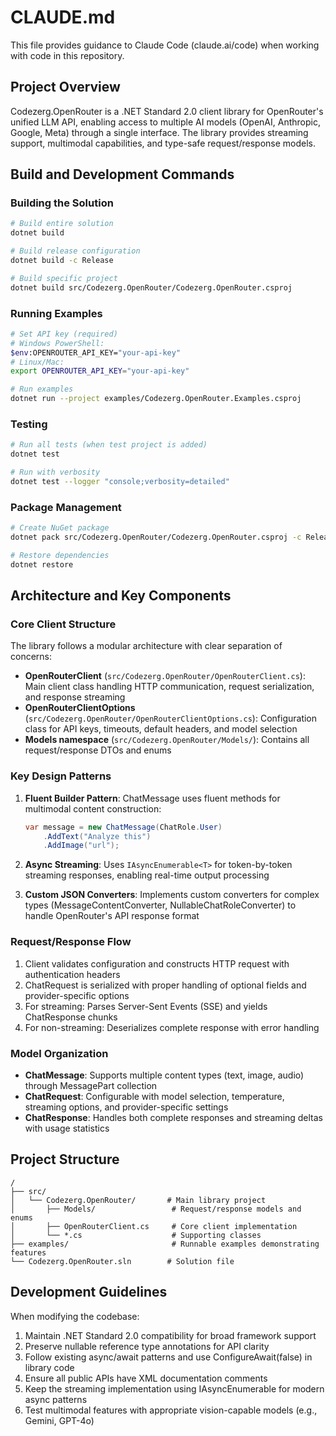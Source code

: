 # CLAUDE.md

This file provides guidance to Claude Code (claude.ai/code) when working with code in this repository.

## Project Overview

Codezerg.OpenRouter is a .NET Standard 2.0 client library for OpenRouter's unified LLM API, enabling access to multiple AI models (OpenAI, Anthropic, Google, Meta) through a single interface. The library provides streaming support, multimodal capabilities, and type-safe request/response models.

## Build and Development Commands

### Building the Solution
```bash
# Build entire solution
dotnet build

# Build release configuration
dotnet build -c Release

# Build specific project
dotnet build src/Codezerg.OpenRouter/Codezerg.OpenRouter.csproj
```

### Running Examples
```bash
# Set API key (required)
# Windows PowerShell:
$env:OPENROUTER_API_KEY="your-api-key"
# Linux/Mac:
export OPENROUTER_API_KEY="your-api-key"

# Run examples
dotnet run --project examples/Codezerg.OpenRouter.Examples.csproj
```

### Testing
```bash
# Run all tests (when test project is added)
dotnet test

# Run with verbosity
dotnet test --logger "console;verbosity=detailed"
```

### Package Management
```bash
# Create NuGet package
dotnet pack src/Codezerg.OpenRouter/Codezerg.OpenRouter.csproj -c Release

# Restore dependencies
dotnet restore
```

## Architecture and Key Components

### Core Client Structure
The library follows a modular architecture with clear separation of concerns:

- **OpenRouterClient** (`src/Codezerg.OpenRouter/OpenRouterClient.cs`): Main client class handling HTTP communication, request serialization, and response streaming
- **OpenRouterClientOptions** (`src/Codezerg.OpenRouter/OpenRouterClientOptions.cs`): Configuration class for API keys, timeouts, default headers, and model selection
- **Models namespace** (`src/Codezerg.OpenRouter/Models/`): Contains all request/response DTOs and enums

### Key Design Patterns

1. **Fluent Builder Pattern**: ChatMessage uses fluent methods for multimodal content construction:
   ```csharp
   var message = new ChatMessage(ChatRole.User)
       .AddText("Analyze this")
       .AddImage("url");
   ```

2. **Async Streaming**: Uses `IAsyncEnumerable<T>` for token-by-token streaming responses, enabling real-time output processing

3. **Custom JSON Converters**: Implements custom converters for complex types (MessageContentConverter, NullableChatRoleConverter) to handle OpenRouter's API response format

### Request/Response Flow

1. Client validates configuration and constructs HTTP request with authentication headers
2. ChatRequest is serialized with proper handling of optional fields and provider-specific options
3. For streaming: Parses Server-Sent Events (SSE) and yields ChatResponse chunks
4. For non-streaming: Deserializes complete response with error handling

### Model Organization

- **ChatMessage**: Supports multiple content types (text, image, audio) through MessagePart collection
- **ChatRequest**: Configurable with model selection, temperature, streaming options, and provider-specific settings
- **ChatResponse**: Handles both complete responses and streaming deltas with usage statistics

## Project Structure

```
/
├── src/
│   └── Codezerg.OpenRouter/       # Main library project
│       ├── Models/                 # Request/response models and enums
│       ├── OpenRouterClient.cs     # Core client implementation
│       └── *.cs                    # Supporting classes
├── examples/                       # Runnable examples demonstrating features
└── Codezerg.OpenRouter.sln        # Solution file
```

## Development Guidelines

When modifying the codebase:

1. Maintain .NET Standard 2.0 compatibility for broad framework support
2. Preserve nullable reference type annotations for API clarity
3. Follow existing async/await patterns and use ConfigureAwait(false) in library code
4. Ensure all public APIs have XML documentation comments
5. Keep the streaming implementation using IAsyncEnumerable for modern async patterns
6. Test multimodal features with appropriate vision-capable models (e.g., Gemini, GPT-4o)